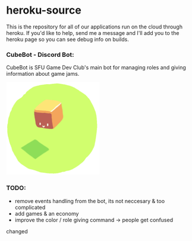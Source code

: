 # heroku-source
This is the repository for all of our applications run on the cloud through heroku. If you'd like to help, send me a message and I'll add you to the heroku page so you can see debug info on builds.

### CubeBot - Discord Bot:
CubeBot is SFU Game Dev Club's main bot for managing roles and giving information about game jams.

<img src="https://raw.githubusercontent.com/SFU-GDC/heroku-source/main/res/tiny-cubebot.gif" alt="cubebot" title="spin spin spin!" width="250"/>

### TODO:
- remove events handling from the bot, its not neccesary & too complicated
- add games & an economy
- improve the color / role giving command -> people get confused

changed
